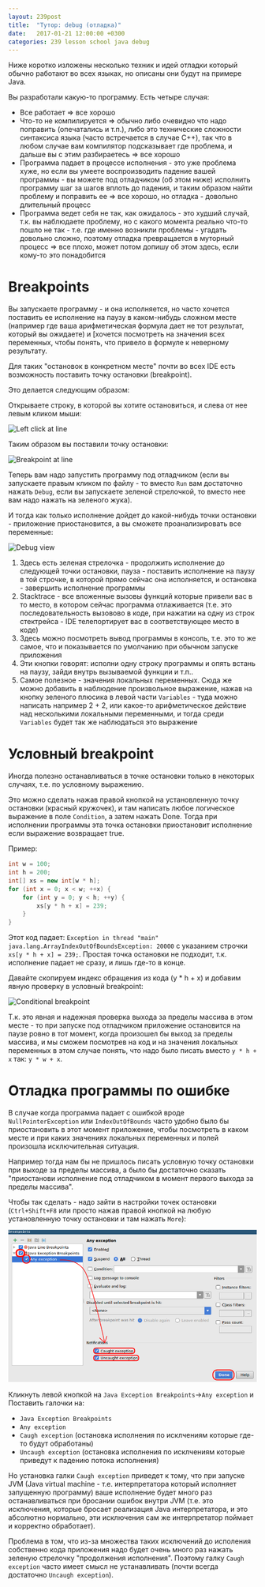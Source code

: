 ```yaml
---
layout: 239post
title:  "Тутор: debug (отладка)"
date:   2017-01-21 12:00:00 +0300
categories: 239 lesson school java debug
---
```


Ниже коротко изложены несколько техник и идей отладки который обычно работают во всех языках, но описаны они будут на примере Java.

Вы разработали какую-то программу. Есть четыре случая:

 - Все работает => все хорошо
 - Что-то не компилируется => обычно либо очевидно что надо поправить (опечатались и т.п.), либо это технические сложности синтаксиса языка (часто встречается в случае C++), так что в любом случае вам компилятор подсказывает где проблема, и дальше вы с этим разбираетесь => все хорошо
 - Программа падает в процессе исполнения - это уже проблема хуже, но если вы умеете воспроизводить падение вашей программы - вы можете под отладчиком (об этом ниже) исполнить программу шаг за шагов вплоть до падения, и таким образом найти проблему и поправить ее => все хорошо, но отладка - довольно длительный процесс
 - Программа ведет себя не так, как ожидалось - это худший случай, т.к. вы наблюдаете проблему, но с какого момента реально что-то пошло не так - т.е. где именно возникли проблемы - угадать довольно сложно, поэтому отладка превращается в муторный процесс => все плохо, может потом допишу об этом здесь, если кому-то это понадобится

Breakpoints
===========

Вы запускаете программу - и она исполняется, но часто хочется поставить ее исполнение на паузу в каком-нибудь сложном месте (например где ваша арифметическая формула дает не тот результат, который вы ожидаете) и [хочется посмотреть на значения всех переменных, чтобы понять, что привело в формуле к неверному результату.

Для таких "остановок в конкретном месте" почти во всех IDE есть возможность поставить точку остановки (breakpoint).

Это делается следующим образом:
 
Открываете строку, в которой вы хотите остановиться, и слева от нее левым кликом мыши:

![Left click at line](/static/debug/screen_breakpoints_before.png)

Таким образом вы поставили точку остановки:

![Breakpoint at line](/static/debug/screen_breakpoints_after.png)

Теперь вам надо запустить программу под отладчиком (если вы запускаете правым кликом по файлу - то вместо ```Run``` вам достаточно нажать ```Debug```, если вы запускаете зеленой стрелочкой, то вместо нее вам надо нажать на зеленого жука).

И тогда как только исполнение дойдет до какой-нибудь точки остановки - приложение приостановится, а вы сможете проанализировать все переменные:

![Debug view](/static/debug/screen_debug_view.png)

1. Здесь есть зеленая стрелочка - продолжить исполнение до следующей точки остановки, пауза - поставить исполнение на паузу в той строчке, в которой прямо сейчас она исполняется, и остановка - завершить исполнение программы
2. Stacktrace - все вложенные вызовы функций которые привели вас в то место, в котором сейчас программа отлаживается (т.е. это последовательность вызовово в коде, при нажатии на одну из строк стектрейса - IDE телепортирует вас в соответствующее место в коде)
3. Здесь можно посмотреть вывод программы в консоль, т.е. это то же самое, что и показывается по умолчанию при обычном запуске приложения
4. Эти кнопки говорят: исполни одну строку программы и опять встань на паузу, зайди внутрь вызываемой функции и т.п..
5. Самое полезное - значения локальных переменных. Сюда же можно добавить в наблюдение произвольное выражение, нажав на кнопку зеленого плюсика в левой части ```Variables``` - туда можно написать например 2 + 2, или какое-то арифметическое действие над несколькими локальными переменными, и тогда среди ```Variables``` будет так же наблюдаться это выражение 

Условный breakpoint
===================

Иногда полезно останавливаться в точке остановки только в некоторых случаях, т.е. по условному выражению.
 
Это можно сделать нажав правой кнопкой на установленную точку остановки (красный кружочек), и там написать любое логическое выражение в поле ```Condition```, а затем нажать Done. Тогда при исполнении программы эта точка остановки приостановит исполнение если выражение возвращает true.
 
Пример:

```java
int w = 100;
int h = 200;
int[] xs = new int[w * h];
for (int x = 0; x < w; ++x) {
    for (int y = 0; y < h; ++y) {
        xs[y * h + x] = 239;
    }
}
```

Этот код падает: ```Exception in thread "main" java.lang.ArrayIndexOutOfBoundsException: 20000``` с указанием строчки ```xs[y * h + x] = 239;```. Простая точка остановки не подходит, т.к. исполнение падает не сразу, и лишь где-то в конце.

Давайте скопируем индекс обращения из кода (y * h + x) и добавим явную проверку в условный breakpoint:

![Conditional breakpoint](/static/debug/screen_conditional_breakpoint.png)

Т.к. это явная и надежная проверка выхода за пределы массива в этом месте - то при запуске под отладчиком приложение остановится на паузе ровно в тот момент, когда произошел бы выход за пределы массива, и мы сможем посмотрев на код и на значения локальных переменных в этом случае понять, что надо было писать вместо ```y * h + x``` так: ```y * w + x```.

Отладка программы по ошибке
===========================

В случае когда программа падает с ошибкой вроде ```NullPointerException``` или ```IndexOutOfBounds``` часто удобно было бы приостановить в этот момент приложение,
 чтобы посмотреть в каком месте и при каких значениях локальных переменных и полей произошла исключительная ситуация.

Например тогда нам бы не пришлось писать условную точку остановки при выходе за пределы массива, а было бы достаточно сказать "приостанови исполнение под отладчиком в момент первого выхода за пределы массива".

Чтобы так сделать - надо зайти в настройки точек остановки (```Ctrl+Shift+F8``` или просто нажав правой кнопкой на любую установленную точку остановки и там нажать ```More```):

![Breakpoints on any exception](/static/debug/screen_breakpoints_exception.png)

Кликнуть левой кнопкой на ```Java Exception Breakpoints```->```Any exception``` и Поставить галочки на:

 - ```Java Exception Breakpoints```
 - ```Any exception```
 - ```Caugh exception``` (остановка исполнения по исклчениям которые где-то будут обработаны)
 - ```Uncaugh exception``` (остановка исполнения по исклчениям которые приведут к падению потока исполнения)
 
Но установка галки ```Caugh exception``` приведет к тому, что при запуске JVM (Java virtual machine - т.е. интерпретатора который исполняет запущенную программу) ваше исполнение будет много раз останавливаться при бросании ошибок внутри JVM (т.е. это исключения, которые бросает реализация Java интерпретатора, и это абсолютно нормально, эти исключения сам же интерпретатор поймает и корректно обработает).

Проблема в том, что из-за множества таких исключений до исполения собственно кода приложения надо будет очень много раз нажать зеленую стрелочку "продолжения исполнения". Поэтому галку ```Caugh exception``` часто имеет смысл не устанавливать (почти всегда достаточно ```Uncaugh exception```).
 





